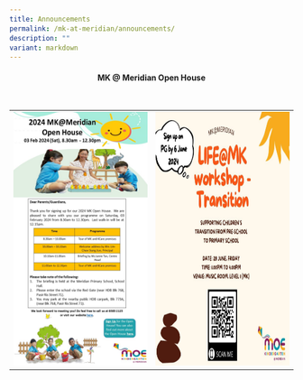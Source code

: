 ```yaml
---
title: Announcements
permalink: /mk-at-meridian/announcements/
description: ""
variant: markdown
---
```

<h4 align="center">MK @ Meridian Open House</h4>
<br>

<table style="width:100%">
  <tbody><tr>
		</tr></tbody>
    <tbody><tr><td><img src="/images/MK@Meridian/MK_Open_House_poster_25_Jan.jpg" style="width:350px;height:450px;float:center"></td>
    <td><img src="/images/MK@Meridian/2024/MK_Poster_31_May_24.png" style="width:350px;height:450px;float:center"></td>
	</tr>
</tbody></table>

